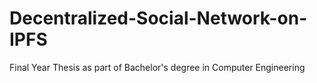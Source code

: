 # Decentralized-Social-Network-on-IPFS
Final Year Thesis as part of Bachelor's degree in Computer Engineering
